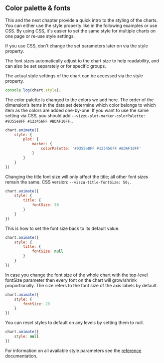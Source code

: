 ## Color palette & fonts

This and the next chapter provide a quick intro to the styling of the charts. You can either use the style property like in the following examples or use CSS. By using CSS, it's easier to set the same style for multiple charts on one page or re-use style settings.

If you use CSS, don't change the set parameters later on via the style property.

The font sizes automatically adjust to the chart size to help 
readability, and can also be set separately or for specific groups.

The actual style settings of the chart can be accessed via the style property.

```javascript { "run": false }
console.log(chart.style); 
```


The color palette is changed to the colors we add here. The order of the dimension’s 
items in the data set determine which color belongs to which item as the colors are added one-by-one. 
If you want to use the same setting via CSS, you should add ```--vizzu-plot-marker-colorPalette: #9355e8FF #123456FF #BDAF10FF;```.

```javascript { "title": "Color palette" }
chart.animate({
	style: {
		plot: {
			marker: {
				colorPalette: '#9355e8FF #123456FF #BDAF10FF'
			}
		}
	}
})
```

Changing the title font size will only affect the title; all other font sizes remain the same.
CSS version: ```--vizzu-title-fontSize: 50;```.

```javascript { "title": "Title font size" }
chart.animate({
	style: {
		title: {
			fontSize: 50
		}
	}
})
```

This is how to set the font size back to its default value.

```javascript { "title": "Title font size - back to default" }
chart.animate({
	style: {
		title: {
			fontSize: null
		}
	}
})
```

In case you change the font size of the whole chart with the top-level fontSize 
parameter then every font on the chart will grow/shrink proportionally. 
The size refers to the font size of the axis labels by default.

```javascript { "title": "Setting all font sizes in one step" }
chart.animate({
	style: {
		fontSize: 20
	}
})
```

You can reset styles to default on any levels by setting them to null. 

```javascript { "title": "Setting all style settings back to default" }
chart.animate({
	style: null
})
```

For information on all available style parameters see the 
[reference](reference/interfaces/vizzu.Styles.Chart.html) documentation.
